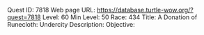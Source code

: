 Quest ID: 7818
Web page URL: https://database.turtle-wow.org/?quest=7818
Level: 60
Min Level: 50
Race: 434
Title: A Donation of Runecloth: Undercity
Description: 
Objective: 
